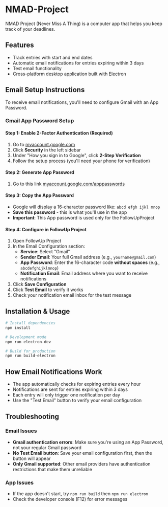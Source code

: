# NMAD-Project

NMAD Project (Never Miss A Thing) is a computer app that helps you keep track of your deadlines.

## Features

- Track entries with start and end dates
- Automatic email notifications for entries expiring within 3 days
- Test email functionality
- Cross-platform desktop application built with Electron

## Email Setup Instructions

To receive email notifications, you'll need to configure Gmail with an App Password.

### Gmail App Password Setup

#### Step 1: Enable 2-Factor Authentication (Required)
1. Go to [myaccount.google.com](https://myaccount.google.com)
2. Click **Security** in the left sidebar
3. Under "How you sign in to Google", click **2-Step Verification**
4. Follow the setup process (you'll need your phone for verification)

#### Step 2: Generate App Password
1. Go to this link [myaccount.google.com/apppasswords](https://myaccount.google.com/apppasswords)

#### Step 3: Copy the App Password
- Google will display a 16-character password like: `abcd efgh ijkl mnop`
- **Save this password** - this is what you'll use in the app
- **Important**: This App password is used only for the FollowUpProject

#### Step 4: Configure in FollowUp Project
1. Open FollowUp Project
2. In the Email Configuration section:
   - **Service**: Select "Gmail"
   - **Sender Email**: Your full Gmail address (e.g., `yourname@gmail.com`)
   - **App Password**: Enter the 16-character code **without spaces** (e.g., `abcdefghijklmnop`)
   - **Notification Email**: Email address where you want to receive notifications
3. Click **Save Configuration**
4. Click **Test Email** to verify it works
5. Check your notification email inbox for the test message

## Installation & Usage

```bash
# Install dependencies
npm install

# Development mode
npm run electron-dev

# Build for production
npm run build-electron
```

## How Email Notifications Work

- The app automatically checks for expiring entries every hour
- Notifications are sent for entries expiring within 3 days
- Each entry will only trigger one notification per day
- Use the "Test Email" button to verify your email configuration

## Troubleshooting

### Email Issues
- **Gmail authentication errors**: Make sure you're using an App Password, not your regular Gmail password
- **No Test Email button**: Save your email configuration first, then the button will appear
- **Only Gmail supported**: Other email providers have authentication restrictions that make them unreliable

### App Issues
- If the app doesn't start, try `npm run build` then `npm run electron`
- Check the developer console (F12) for error messages